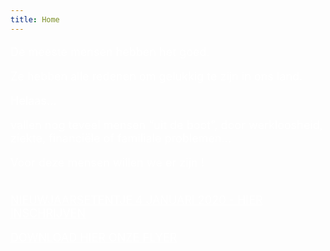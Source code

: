 ```yaml
---
title: Home
---
```

<FONT SIZE="+1" COLOR="#FFFFFF" FACE="">

De meeste mensen hebben het goed. <br>

Ze hebben alle redenen om gelukkig te zijn in ons land.<br>

Helaas…<br>

vallen nog teveel mensen “uit de boot”, door werkloosheid, ziekte, financiële of familiale problemen…<br>

Voor deze mensen willen we er zijn ! <br><br>

</FONT>

<FONT SIZE="+1" COLOR="#FFFFFF" FACE="">

<a href="https://www.cognitoforms.com/SchakelRetie/AanvraagInschrijvingActiviteitSchakelRetie" style="color: #FFFFFF" target="_blank">NIEUWJAARSETENTJE 4 JANUARI 2020 - HIER INSCHRIJVEN</a> <br>

<a href="https://github.com/bartdw/schakelretie/raw/master/191226 Flyer.pdf" style="color: #FFFFFF" target="_blank">DOWNLOAD HIER ONZE FLYER</a>

</FONT>
